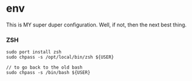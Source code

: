 env
===

This is MY super duper configuration. Well, if not, then the next best thing.

### ZSH
```
sudo port install zsh
sudo chpass -s /opt/local/bin/zsh ${USER}

// to go back to the old bash
sudo chpass -s /bin/bash ${USER}
````

